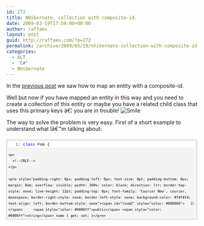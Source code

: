 ```yaml
---
id: 272
title: NHibernate, collection with composite-id.
date: 2009-03-19T17:59:00+00:00
author: raffaeu
layout: post
guid: http://raffaeu.com/?p=272
permalink: /archive/2009/03/19/nhibernate-collection-with-composite-id.aspx
categories:
  - ALT
  - 'C#'
  - NHibernate
---
```

In the <a href="http://blog.raffaeu.com/archive/2009/03/19/nhibernate-and-the-composite-id.aspx" target="_blank">previous post</a> we saw how to map an entity with a composite-id.

Well but now if you have mapped an entity in this way and you need to create a collection of this entity or maybe you have a related child class that uses this primary keys â€¦ you are in trouble! <img src="http://raffaeu.com/wp-content/uploads/2013/03/b88118b8-6c81-4462-a433-22d3f53fff0csmiley-smile.gif" border="0" alt="Smile" />

The way to solve the problem is very easy. First of a short example to understand what Iâ€™m talking about:

<div id="codeSnippetWrapper" style="border-right: silver 1px solid; padding-right: 4px; border-top: silver 1px solid; padding-left: 4px; font-size: 8pt; padding-bottom: 4px; margin: 20px 0px 10px; overflow: auto; border-left: silver 1px solid; width: 97.5%; cursor: text; direction: ltr; max-height: 200px; line-height: 12pt; padding-top: 4px; border-bottom: silver 1px solid; font-family: 'Courier New', courier, monospace; background-color: #f4f4f4; text-align: left">
  <div id="codeSnippet" style="padding-right: 0px; padding-left: 0px; font-size: 8pt; padding-bottom: 0px; overflow: visible; width: 100%; color: black; direction: ltr; border-top-style: none; line-height: 12pt; padding-top: 0px; font-family: 'Courier New', courier, monospace; border-right-style: none; border-left-style: none; background-color: #f4f4f4; text-align: left; border-bottom-style: none">
    <pre style="padding-right: 0px; padding-left: 0px; font-size: 8pt; padding-bottom: 0px; margin: 0em; overflow: visible; width: 100%; color: black; direction: ltr; border-top-style: none; line-height: 12pt; padding-top: 0px; font-family: 'Courier New', courier, monospace; border-right-style: none; border-left-style: none; background-color: white; text-align: left; border-bottom-style: none"><span id="lnum1" style="color: #606060">   1:</span> <span style="color: #0000ff">class</span> Foo {</pre>
    
    <p>
      <!--CRLF-->
    </p>
    
    <pre style="padding-right: 0px; padding-left: 0px; font-size: 8pt; padding-bottom: 0px; margin: 0em; overflow: visible; width: 100%; color: black; direction: ltr; border-top-style: none; line-height: 12pt; padding-top: 0px; font-family: 'Courier New', courier, monospace; border-right-style: none; border-left-style: none; background-color: #f4f4f4; text-align: left; border-bottom-style: none"><span id="lnum2" style="color: #606060">   2:</span>     <span style="color: #0000ff">public</span> <span style="color: #0000ff">string</span> name { get; set; }</pre>
    
    <p>
      <!--CRLF-->
    </p>
    
    <pre style="padding-right: 0px; padding-left: 0px; font-size: 8pt; padding-bottom: 0px; margin: 0em; overflow: visible; width: 100%; color: black; direction: ltr; border-top-style: none; line-height: 12pt; padding-top: 0px; font-family: 'Courier New', courier, monospace; border-right-style: none; border-left-style: none; background-color: white; text-align: left; border-bottom-style: none"><span id="lnum3" style="color: #606060">   3:</span>     <span style="color: #0000ff">public</span> <span style="color: #0000ff">string</span> lastname { get; set; }</pre>
    
    <p>
      <!--CRLF-->
    </p>
    
    <pre style="padding-right: 0px; padding-left: 0px; font-size: 8pt; padding-bottom: 0px; margin: 0em; overflow: visible; width: 100%; color: black; direction: ltr; border-top-style: none; line-height: 12pt; padding-top: 0px; font-family: 'Courier New', courier, monospace; border-right-style: none; border-left-style: none; background-color: #f4f4f4; text-align: left; border-bottom-style: none"><span id="lnum4" style="color: #606060">   4:</span>     <span style="color: #0000ff">public</span> IList&lt;childfoo&gt; listofchild { get; set; }</pre>
    
    <p>
      <!--CRLF-->
    </p>
    
    <pre style="padding-right: 0px; padding-left: 0px; font-size: 8pt; padding-bottom: 0px; margin: 0em; overflow: visible; width: 100%; color: black; direction: ltr; border-top-style: none; line-height: 12pt; padding-top: 0px; font-family: 'Courier New', courier, monospace; border-right-style: none; border-left-style: none; background-color: white; text-align: left; border-bottom-style: none"><span id="lnum5" style="color: #606060">   5:</span> }</pre>
    
    <p>
      <!--CRLF-->
    </p>
    
    <pre style="padding-right: 0px; padding-left: 0px; font-size: 8pt; padding-bottom: 0px; margin: 0em; overflow: visible; width: 100%; color: black; direction: ltr; border-top-style: none; line-height: 12pt; padding-top: 0px; font-family: 'Courier New', courier, monospace; border-right-style: none; border-left-style: none; background-color: #f4f4f4; text-align: left; border-bottom-style: none"><span id="lnum6" style="color: #606060">   6:</span> <span style="color: #0000ff">class</span> childfoo {</pre>
    
    <p>
      <!--CRLF-->
    </p>
    
    <pre style="padding-right: 0px; padding-left: 0px; font-size: 8pt; padding-bottom: 0px; margin: 0em; overflow: visible; width: 100%; color: black; direction: ltr; border-top-style: none; line-height: 12pt; padding-top: 0px; font-family: 'Courier New', courier, monospace; border-right-style: none; border-left-style: none; background-color: white; text-align: left; border-bottom-style: none"><span id="lnum7" style="color: #606060">   7:</span>     <span style="color: #0000ff">public</span> <span style="color: #0000ff">string</span> name { get; set; }</pre>
    
    <p>
      <!--CRLF-->
    </p>
    
    <pre style="padding-right: 0px; padding-left: 0px; font-size: 8pt; padding-bottom: 0px; margin: 0em; overflow: visible; width: 100%; color: black; direction: ltr; border-top-style: none; line-height: 12pt; padding-top: 0px; font-family: 'Courier New', courier, monospace; border-right-style: none; border-left-style: none; background-color: #f4f4f4; text-align: left; border-bottom-style: none"><span id="lnum8" style="color: #606060">   8:</span>     <span style="color: #0000ff">public</span> <span style="color: #0000ff">string</span> lastname { get; set; }</pre>
    
    <p>
      <!--CRLF-->
    </p>
    
    <pre style="padding-right: 0px; padding-left: 0px; font-size: 8pt; padding-bottom: 0px; margin: 0em; overflow: visible; width: 100%; color: black; direction: ltr; border-top-style: none; line-height: 12pt; padding-top: 0px; font-family: 'Courier New', courier, monospace; border-right-style: none; border-left-style: none; background-color: white; text-align: left; border-bottom-style: none"><span id="lnum9" style="color: #606060">   9:</span>     <span style="color: #0000ff">public</span> Foo father { get; set; }</pre>
    
    <p>
      <!--CRLF-->
    </p>
    
    <pre style="padding-right: 0px; padding-left: 0px; font-size: 8pt; padding-bottom: 0px; margin: 0em; overflow: visible; width: 100%; color: black; direction: ltr; border-top-style: none; line-height: 12pt; padding-top: 0px; font-family: 'Courier New', courier, monospace; border-right-style: none; border-left-style: none; background-color: #f4f4f4; text-align: left; border-bottom-style: none"><span id="lnum10" style="color: #606060">  10:</span> }</pre>
    
    <p>
      <!--CRLF--></div> </div> 
      
      <p>
        Now the first class will be mapped in this way if we assume that â€œname and lastname are the primary keysâ€. <em>(Also remember to override <strong>Equals()</strong> and <strong>GetHashCode()</strong>!!).</em>
      </p>
      
      <div id="codeSnippetWrapper" style="border-right: silver 1px solid; padding-right: 4px; border-top: silver 1px solid; padding-left: 4px; font-size: 8pt; padding-bottom: 4px; margin: 20px 0px 10px; overflow: auto; border-left: silver 1px solid; width: 97.5%; cursor: text; direction: ltr; max-height: 200px; line-height: 12pt; padding-top: 4px; border-bottom: silver 1px solid; font-family: 'Courier New', courier, monospace; background-color: #f4f4f4; text-align: left">
        <div id="codeSnippet" style="padding-right: 0px; padding-left: 0px; font-size: 8pt; padding-bottom: 0px; overflow: visible; width: 100%; color: black; direction: ltr; border-top-style: none; line-height: 12pt; padding-top: 0px; font-family: 'Courier New', courier, monospace; border-right-style: none; border-left-style: none; background-color: #f4f4f4; text-align: left; border-bottom-style: none">
          <pre style="padding-right: 0px; padding-left: 0px; font-size: 8pt; padding-bottom: 0px; margin: 0em; overflow: visible; width: 100%; color: black; direction: ltr; border-top-style: none; line-height: 12pt; padding-top: 0px; font-family: 'Courier New', courier, monospace; border-right-style: none; border-left-style: none; background-color: white; text-align: left; border-bottom-style: none"><span id="lnum1" style="color: #606060">   1:</span> &lt;<span style="color: #0000ff">class</span> name=<span style="color: #006080">"Foo"</span> table=<span style="color: #006080">"[Foo]"</span> schema=<span style="color: #006080">"xxx"</span>&gt;</pre>
          
          <p>
            <!--CRLF-->
          </p>
          
          <pre style="padding-right: 0px; padding-left: 0px; font-size: 8pt; padding-bottom: 0px; margin: 0em; overflow: visible; width: 100%; color: black; direction: ltr; border-top-style: none; line-height: 12pt; padding-top: 0px; font-family: 'Courier New', courier, monospace; border-right-style: none; border-left-style: none; background-color: #f4f4f4; text-align: left; border-bottom-style: none"><span id="lnum2" style="color: #606060">   2:</span>   &lt;composite-id&gt;</pre>
          
          <p>
            <!--CRLF-->
          </p>
          
          <pre style="padding-right: 0px; padding-left: 0px; font-size: 8pt; padding-bottom: 0px; margin: 0em; overflow: visible; width: 100%; color: black; direction: ltr; border-top-style: none; line-height: 12pt; padding-top: 0px; font-family: 'Courier New', courier, monospace; border-right-style: none; border-left-style: none; background-color: white; text-align: left; border-bottom-style: none"><span id="lnum3" style="color: #606060">   3:</span>     &lt;key-property name=<span style="color: #006080">"name"</span>&gt;</pre>
          
          <p>
            <!--CRLF-->
          </p>
          
          <pre style="padding-right: 0px; padding-left: 0px; font-size: 8pt; padding-bottom: 0px; margin: 0em; overflow: visible; width: 100%; color: black; direction: ltr; border-top-style: none; line-height: 12pt; padding-top: 0px; font-family: 'Courier New', courier, monospace; border-right-style: none; border-left-style: none; background-color: #f4f4f4; text-align: left; border-bottom-style: none"><span id="lnum4" style="color: #606060">   4:</span>       &lt;column name=<span style="color: #006080">"[name]"</span> sql-type=<span style="color: #006080">"varchar"</span> length=<span style="color: #006080">"50"</span> not-<span style="color: #0000ff">null</span>=<span style="color: #006080">"true"</span>/&gt;</pre>
          
          <p>
            <!--CRLF-->
          </p>
          
          <pre style="padding-right: 0px; padding-left: 0px; font-size: 8pt; padding-bottom: 0px; margin: 0em; overflow: visible; width: 100%; color: black; direction: ltr; border-top-style: none; line-height: 12pt; padding-top: 0px; font-family: 'Courier New', courier, monospace; border-right-style: none; border-left-style: none; background-color: white; text-align: left; border-bottom-style: none"><span id="lnum5" style="color: #606060">   5:</span>     &lt;/key-property&gt;</pre>
          
          <p>
            <!--CRLF-->
          </p>
          
          <pre style="padding-right: 0px; padding-left: 0px; font-size: 8pt; padding-bottom: 0px; margin: 0em; overflow: visible; width: 100%; color: black; direction: ltr; border-top-style: none; line-height: 12pt; padding-top: 0px; font-family: 'Courier New', courier, monospace; border-right-style: none; border-left-style: none; background-color: #f4f4f4; text-align: left; border-bottom-style: none"><span id="lnum6" style="color: #606060">   6:</span>     &lt;key-property name=<span style="color: #006080">"lastname"</span>&gt;</pre>
          
          <p>
            <!--CRLF-->
          </p>
          
          <pre style="padding-right: 0px; padding-left: 0px; font-size: 8pt; padding-bottom: 0px; margin: 0em; overflow: visible; width: 100%; color: black; direction: ltr; border-top-style: none; line-height: 12pt; padding-top: 0px; font-family: 'Courier New', courier, monospace; border-right-style: none; border-left-style: none; background-color: white; text-align: left; border-bottom-style: none"><span id="lnum7" style="color: #606060">   7:</span>       &lt;column name=<span style="color: #006080">"[lastname]"</span> sql-type=<span style="color: #006080">"varchar"</span> length=<span style="color: #006080">"50"</span> not-<span style="color: #0000ff">null</span>=<span style="color: #006080">"true"</span>/&gt;</pre>
          
          <p>
            <!--CRLF-->
          </p>
          
          <pre style="padding-right: 0px; padding-left: 0px; font-size: 8pt; padding-bottom: 0px; margin: 0em; overflow: visible; width: 100%; color: black; direction: ltr; border-top-style: none; line-height: 12pt; padding-top: 0px; font-family: 'Courier New', courier, monospace; border-right-style: none; border-left-style: none; background-color: #f4f4f4; text-align: left; border-bottom-style: none"><span id="lnum8" style="color: #606060">   8:</span>     &lt;/key-property&gt;</pre>
          
          <p>
            <!--CRLF-->
          </p>
          
          <pre style="padding-right: 0px; padding-left: 0px; font-size: 8pt; padding-bottom: 0px; margin: 0em; overflow: visible; width: 100%; color: black; direction: ltr; border-top-style: none; line-height: 12pt; padding-top: 0px; font-family: 'Courier New', courier, monospace; border-right-style: none; border-left-style: none; background-color: white; text-align: left; border-bottom-style: none"><span id="lnum9" style="color: #606060">   9:</span>   &lt;/composite-id&gt;</pre>
          
          <p>
            <!--CRLF--></div> </div> 
            
            <div id="codeSnippetWrapper" style="border-right: silver 1px solid; padding-right: 4px; border-top: silver 1px solid; padding-left: 4px; font-size: 8pt; padding-bottom: 4px; margin: 20px 0px 10px; overflow: auto; border-left: silver 1px solid; width: 97.5%; cursor: text; direction: ltr; max-height: 200px; line-height: 12pt; padding-top: 4px; border-bottom: silver 1px solid; font-family: 'Courier New', courier, monospace; background-color: #f4f4f4; text-align: left">
              <div id="codeSnippet" style="padding-right: 0px; padding-left: 0px; font-size: 8pt; padding-bottom: 0px; overflow: visible; width: 100%; color: black; direction: ltr; border-top-style: none; line-height: 12pt; padding-top: 0px; font-family: 'Courier New', courier, monospace; border-right-style: none; border-left-style: none; background-color: #f4f4f4; text-align: left; border-bottom-style: none">
                <pre style="padding-right: 0px; padding-left: 0px; font-size: 8pt; padding-bottom: 0px; margin: 0em; overflow: visible; width: 100%; color: black; direction: ltr; border-top-style: none; line-height: 12pt; padding-top: 0px; font-family: 'Courier New', courier, monospace; border-right-style: none; border-left-style: none; background-color: white; text-align: left; border-bottom-style: none"><span id="lnum1" style="color: #606060">   1:</span> &lt;bag name=<span style="color: #006080">"listofchild"</span> table=<span style="color: #006080">"[childfoo]"</span> inverse=<span style="color: #006080">"true"</span></pre>
                
                <p>
                  <!--CRLF-->
                </p>
                
                <pre style="padding-right: 0px; padding-left: 0px; font-size: 8pt; padding-bottom: 0px; margin: 0em; overflow: visible; width: 100%; color: black; direction: ltr; border-top-style: none; line-height: 12pt; padding-top: 0px; font-family: 'Courier New', courier, monospace; border-right-style: none; border-left-style: none; background-color: #f4f4f4; text-align: left; border-bottom-style: none"><span id="lnum2" style="color: #606060">   2:</span>    cascade=<span style="color: #006080">"all-delete-orphan"</span> generic=<span style="color: #006080">"true"</span> lazy=<span style="color: #006080">"true"</span>&gt;</pre>
                
                <p>
                  <!--CRLF-->
                </p>
                
                <pre style="padding-right: 0px; padding-left: 0px; font-size: 8pt; padding-bottom: 0px; margin: 0em; overflow: visible; width: 100%; color: black; direction: ltr; border-top-style: none; line-height: 12pt; padding-top: 0px; font-family: 'Courier New', courier, monospace; border-right-style: none; border-left-style: none; background-color: white; text-align: left; border-bottom-style: none"><span id="lnum3" style="color: #606060">   3:</span>   &lt;key&gt;</pre>
                
                <p>
                  <!--CRLF-->
                </p>
                
                <pre style="padding-right: 0px; padding-left: 0px; font-size: 8pt; padding-bottom: 0px; margin: 0em; overflow: visible; width: 100%; color: black; direction: ltr; border-top-style: none; line-height: 12pt; padding-top: 0px; font-family: 'Courier New', courier, monospace; border-right-style: none; border-left-style: none; background-color: #f4f4f4; text-align: left; border-bottom-style: none"><span id="lnum4" style="color: #606060">   4:</span>     &lt;column name=<span style="color: #006080">"[name]"</span> sql-type=<span style="color: #006080">"varchar"</span>/&gt;</pre>
                
                <p>
                  <!--CRLF-->
                </p>
                
                <pre style="padding-right: 0px; padding-left: 0px; font-size: 8pt; padding-bottom: 0px; margin: 0em; overflow: visible; width: 100%; color: black; direction: ltr; border-top-style: none; line-height: 12pt; padding-top: 0px; font-family: 'Courier New', courier, monospace; border-right-style: none; border-left-style: none; background-color: white; text-align: left; border-bottom-style: none"><span id="lnum5" style="color: #606060">   5:</span>     &lt;column name=<span style="color: #006080">"[lastname]"</span> sql-type=<span style="color: #006080">"varchar"</span>/&gt;</pre>
                
                <p>
                  <!--CRLF-->
                </p>
                
                <pre style="padding-right: 0px; padding-left: 0px; font-size: 8pt; padding-bottom: 0px; margin: 0em; overflow: visible; width: 100%; color: black; direction: ltr; border-top-style: none; line-height: 12pt; padding-top: 0px; font-family: 'Courier New', courier, monospace; border-right-style: none; border-left-style: none; background-color: #f4f4f4; text-align: left; border-bottom-style: none"><span id="lnum6" style="color: #606060">   6:</span>   &lt;/key&gt;</pre>
                
                <p>
                  <!--CRLF-->
                </p>
                
                <pre style="padding-right: 0px; padding-left: 0px; font-size: 8pt; padding-bottom: 0px; margin: 0em; overflow: visible; width: 100%; color: black; direction: ltr; border-top-style: none; line-height: 12pt; padding-top: 0px; font-family: 'Courier New', courier, monospace; border-right-style: none; border-left-style: none; background-color: white; text-align: left; border-bottom-style: none"><span id="lnum7" style="color: #606060">   7:</span>   &lt;one-to-many <span style="color: #0000ff">class</span>=<span style="color: #006080">"Foo"</span> not-found=<span style="color: #006080">"ignore"</span>/&gt;</pre>
                
                <p>
                  <!--CRLF-->
                </p>
                
                <pre style="padding-right: 0px; padding-left: 0px; font-size: 8pt; padding-bottom: 0px; margin: 0em; overflow: visible; width: 100%; color: black; direction: ltr; border-top-style: none; line-height: 12pt; padding-top: 0px; font-family: 'Courier New', courier, monospace; border-right-style: none; border-left-style: none; background-color: #f4f4f4; text-align: left; border-bottom-style: none"><span id="lnum8" style="color: #606060">   8:</span> &lt;/bag&gt;</pre>
                
                <p>
                  <!--CRLF--></div> </div> 
                  
                  <p>
                    Now we can go back to the child mapping file and reference the many-to-one foreign mapping in this simple way:
                  </p>
                  
                  <div id="codeSnippetWrapper" style="border-right: silver 1px solid; padding-right: 4px; border-top: silver 1px solid; padding-left: 4px; font-size: 8pt; padding-bottom: 4px; margin: 20px 0px 10px; overflow: auto; border-left: silver 1px solid; width: 97.5%; cursor: text; direction: ltr; max-height: 200px; line-height: 12pt; padding-top: 4px; border-bottom: silver 1px solid; font-family: 'Courier New', courier, monospace; background-color: #f4f4f4; text-align: left">
                    <div id="codeSnippet" style="padding-right: 0px; padding-left: 0px; font-size: 8pt; padding-bottom: 0px; overflow: visible; width: 100%; color: black; direction: ltr; border-top-style: none; line-height: 12pt; padding-top: 0px; font-family: 'Courier New', courier, monospace; border-right-style: none; border-left-style: none; background-color: #f4f4f4; text-align: left; border-bottom-style: none">
                      <pre style="padding-right: 0px; padding-left: 0px; font-size: 8pt; padding-bottom: 0px; margin: 0em; overflow: visible; width: 100%; color: black; direction: ltr; border-top-style: none; line-height: 12pt; padding-top: 0px; font-family: 'Courier New', courier, monospace; border-right-style: none; border-left-style: none; background-color: white; text-align: left; border-bottom-style: none"><span id="lnum1" style="color: #606060">   1:</span> <span style="color: #0000ff">&lt;</span><span style="color: #800000">many-to-one</span> <span style="color: #ff0000">name</span><span style="color: #0000ff">="Foo"</span> <span style="color: #ff0000">lazy</span><span style="color: #0000ff">="proxy"</span> <span style="color: #ff0000">not-null</span><span style="color: #0000ff">="false"</span><span style="color: #0000ff">&gt;</span></pre>
                      
                      <p>
                        <!--CRLF-->
                      </p>
                      
                      <pre style="padding-right: 0px; padding-left: 0px; font-size: 8pt; padding-bottom: 0px; margin: 0em; overflow: visible; width: 100%; color: black; direction: ltr; border-top-style: none; line-height: 12pt; padding-top: 0px; font-family: 'Courier New', courier, monospace; border-right-style: none; border-left-style: none; background-color: #f4f4f4; text-align: left; border-bottom-style: none"><span id="lnum2" style="color: #606060">   2:</span>   <span style="color: #0000ff">&lt;</span><span style="color: #800000">column</span> <span style="color: #ff0000">name</span><span style="color: #0000ff">="[name]"</span> <span style="color: #ff0000">sql-type</span><span style="color: #0000ff">="varchar"</span><span style="color: #0000ff">/&gt;</span></pre>
                      
                      <p>
                        <!--CRLF-->
                      </p>
                      
                      <pre style="padding-right: 0px; padding-left: 0px; font-size: 8pt; padding-bottom: 0px; margin: 0em; overflow: visible; width: 100%; color: black; direction: ltr; border-top-style: none; line-height: 12pt; padding-top: 0px; font-family: 'Courier New', courier, monospace; border-right-style: none; border-left-style: none; background-color: white; text-align: left; border-bottom-style: none"><span id="lnum3" style="color: #606060">   3:</span>   <span style="color: #0000ff">&lt;</span><span style="color: #800000">column</span> <span style="color: #ff0000">name</span><span style="color: #0000ff">="[lastname]"</span> <span style="color: #ff0000">sql-type</span><span style="color: #0000ff">="varchar"</span><span style="color: #0000ff">/&gt;</span></pre>
                      
                      <p>
                        <!--CRLF-->
                      </p>
                      
                      <pre style="padding-right: 0px; padding-left: 0px; font-size: 8pt; padding-bottom: 0px; margin: 0em; overflow: visible; width: 100%; color: black; direction: ltr; border-top-style: none; line-height: 12pt; padding-top: 0px; font-family: 'Courier New', courier, monospace; border-right-style: none; border-left-style: none; background-color: #f4f4f4; text-align: left; border-bottom-style: none"><span id="lnum4" style="color: #606060">   4:</span> <span style="color: #0000ff">&lt;/</span><span style="color: #800000">many-to-one</span><span style="color: #0000ff">&gt;</span></pre>
                      
                      <p>
                        <!--CRLF--></div> </div> 
                        
                        <p>
                          So now my repository will be able to give me:
                        </p>
                        
                        <p>
                          <a href="http://blog.raffaeu.com/Images/blog_raffaeu_com/WindowsLiveWriter/NHibernatecollectionwithcompositeid_FD1D/image.png" rel="lightbox"><img title="image" style="border-right: 0px; border-top: 0px; display: inline; border-left: 0px; border-bottom: 0px" height="180" alt="image" src="http://blog.raffaeu.com/Images/blog_raffaeu_com/WindowsLiveWriter/NHibernatecollectionwithcompositeid_FD1D/image_thumb.png" width="244" border="0" /></a>
                        </p>
                        
                        <p>
                          And in that moment my repository will go back and execute the sub-select.
                        </p>